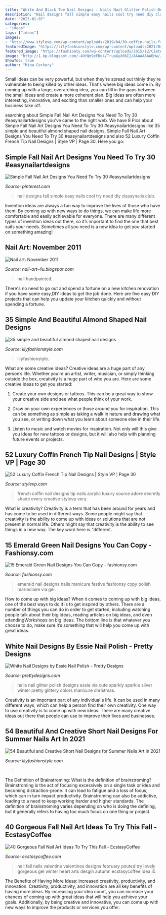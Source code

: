 ```yaml
---
title: "White And Black Toe Nail Designs : Nails Nail Glitter Polish Designs Essie Via Cute Sparkly Sparkle Silver Winter Pretty Glittery Colors Manicure Christmas"
description: "Nail designs fall simple easy nails cool try need diy classynails club"
date: "2023-01-07"
categories:
- "ideas"
tags: ["ideas"]
images:
- "http://www.stylevp.com/wp-content/uploads/2019/04/30-coffin-nails-french-tip.jpg"
featuredImage: "https://lilyfashionstyle.com/wp-content/uploads/2021/04/31-5-768x1152.jpg"
featured_image: "https://fashionsy.com/wp-content/uploads/2015/12/Ciate-Emerald-Mani-630x944.jpg"
image: "http://1.bp.blogspot.com/-4OYQn9eFBo4/TrupGyX06II/AAAAAAAABHw/JWub13raHss/s1600/handpainted-nail-art-10.JPG"
ShowToc: true
author: "Mina Corkery"
---
```



Small ideas can be very powerful, but when they're spread out thinly they're vulnerable to being killed by other ideas. That's where big ideas come in. By coming up with a large, overarching idea, you can fill in the gaps between the small ideas and create a more coherent plan. Big ideas are often more interesting, innovative, and exciting than smaller ones and can help your business take off.

	

		
searching about Simple Fall Nail Art Designs You Need To Try 30 #easynailartdesigns you've came to the right web. We have 8 Pics about Simple Fall Nail Art Designs You Need To Try 30 #easynailartdesigns like 35 simple and beautiful almond shaped nail designs, Simple Fall Nail Art Designs You Need To Try 30 #easynailartdesigns and also 52 Luxury Coffin French Tip Nail Designs | Style VP | Page 30. Here you go:
		
    
## Simple Fall Nail Art Designs You Need To Try 30 #easynailartdesigns

<img loading=lazy src="https://i.pinimg.com/736x/76/68/28/766828695ee77fc82fec6351500b1f80.jpg" onerror="this.onerror=null;this.src='https://tse2.mm.bing.net/th?id=OIP.b6QtCQd1mwkdaqqob9i9PgHaJ3&amp;pid=15.1';" alt="Simple Fall Nail Art Designs You Need To Try 30 #easynailartdesigns">

_Source: pinterest.com_

>nail designs fall simple easy nails cool try need diy classynails club. 

	

Invention ideas are always a fun way to improve the lives of those who have them. By coming up with new ways to do things, we can make life more comfortable and easily achievable for everyone. There are many different types of invention ideas out there, so it’s important to find the one that best suits your needs. Sometimes all you need is a new idea to get you started on something amazing!

    
## Nail Art: November 2011

<img loading=lazy src="http://1.bp.blogspot.com/-4OYQn9eFBo4/TrupGyX06II/AAAAAAAABHw/JWub13raHss/s1600/handpainted-nail-art-10.JPG" onerror="this.onerror=null;this.src='https://tse2.mm.bing.net/th?id=OIP.I-xMtzdhhRWDj_H01YSPqwHaJ4&amp;pid=15.1';" alt="Nail art: November 2011">

_Source: nail-art-4u.blogspot.com_

>nail handpainted. 

	

There's no need to go out and spend a fortune on a new kitchen renovation if you have some easy,DIY ideas to get the job done. Here are five easy DIY projects that can help you update your kitchen quickly and without spending a fortune.

    
## 35 Simple And Beautiful Almond Shaped Nail Designs

<img loading=lazy src="https://lilyfashionstyle.com/wp-content/uploads/2021/04/31-5-768x1152.jpg" onerror="this.onerror=null;this.src='https://tse2.mm.bing.net/th?id=OIP.z0zP5cK2UUflcOSa590GmQHaLH&amp;pid=15.1';" alt="35 simple and beautiful almond shaped nail designs">

_Source: lilyfashionstyle.com_

>lilyfashionstyle. 

	

What are some creative ideas?
Creative ideas are a huge part of any person’s life. Whether you’re an artist, writer, musician, or simply thinking outside the box, creativity is a huge part of who you are. Here are some creative ideas to get you started:
1. Create your own designs or tattoos. This can be a great way to show your creative side and see what people think of your work.

2. Draw on your own experiences or those around you for inspiration. This can be something as simple as taking a walk in nature and drawing what you see, or writing down what you learn about someone else in their life.

3. Listen to music and watch movies for inspiration. Not only will this give you ideas for new tattoos or designs, but it will also help with planning future events or projects.


    
## 52 Luxury Coffin French Tip Nail Designs | Style VP | Page 30

<img loading=lazy src="http://www.stylevp.com/wp-content/uploads/2019/04/30-coffin-nails-french-tip.jpg" onerror="this.onerror=null;this.src='https://tse1.mm.bing.net/th?id=OIP.MJnj9bj4dBfOAE_H9WD2zwHaIu&amp;pid=15.1';" alt="52 Luxury Coffin French Tip Nail Designs | Style VP | Page 30">

_Source: stylevp.com_

>french coffin nail designs tip nails acrylic luxury source adore secretly shade every creative stylevp very. 

	

What is creativity?
Creativity is a term that has been around for years and has come to be used in different ways. Some people might say that creativity is the ability to come up with ideas or solutions that are not present in normal life. Others might say that creativity is the ability to see things in a new way. The key word here is "different.

    
## 15 Emerald Green Nail Designs You Can Copy - Fashionsy.com

<img loading=lazy src="https://fashionsy.com/wp-content/uploads/2015/12/Ciate-Emerald-Mani-630x944.jpg" onerror="this.onerror=null;this.src='https://tse3.mm.bing.net/th?id=OIP.Np_yujMhXny-lq4u9l_lvgHaLG&amp;pid=15.1';" alt="15 Emerald Green Nail Designs You Can Copy - fashionsy.com">

_Source: fashionsy.com_

>emerald nail designs nails manicure festive fashionsy copy polish marieclaire via gel. 

	

How to come up with big ideas?
When it comes to coming up with big ideas, one of the best ways to do it is to get inspired by others. There are a number of things you can do in order to get started, including watching people talk about their big ideas, reading articles on big ideas, and even attendingWorkshops on big ideas. The bottom line is that whatever you choose to do, make sure it’s something that will help you come up with great ideas.

    
## White Nail Designs By Essie Nail Polish - Pretty Designs

<img loading=lazy src="http://www.prettydesigns.com/wp-content/uploads/2014/04/White-Nails-with-Glitter.jpg" onerror="this.onerror=null;this.src='https://tse2.mm.bing.net/th?id=OIP.pag0VzoS1aBSqL808es6cAHaHY&amp;pid=15.1';" alt="White Nail Designs by Essie Nail Polish - Pretty Designs">

_Source: prettydesigns.com_

>nails nail glitter polish designs essie via cute sparkly sparkle silver winter pretty glittery colors manicure christmas. 

	

Creativity is an important part of any individual's life. It can be used in many different ways, which can help a person find their own creativity. One way to use creativity is to come up with new ideas. There are many creative ideas out there that people can use to improve their lives and businesses.

    
## 54 Beautiful And Creative Short Nail Designs For Summer Nails Art In 2021

<img loading=lazy src="https://lilyfashionstyle.com/wp-content/uploads/2021/06/3-3.jpg" onerror="this.onerror=null;this.src='https://tse3.mm.bing.net/th?id=OIP.q9sr89kjrKtT2pfaX-wUdQHaLH&amp;pid=15.1';" alt="54 Beautiful and Creative Short Nail Designs for Summer Nails Art in 2021">

_Source: lilyfashionstyle.com_

>. 

	

The Definition of Brainstroming: What is the definition of brainstroming?
Brainstroming is the act of focusing excessively on a single task or idea and becoming distraction-prone. It can lead to fatigue and a loss of focus, which can in turn impact productivity. Brainstroming can also be addictive, leading to a need to keep working harder and higher standards. The definition of brainstroming varies depending on who is doing the defining, but it generally refers to having too much focus on one thing or project.

    
## 40 Gorgeous Fall Nail Art Ideas To Try This Fall - EcstasyCoffee

<img loading=lazy src="http://www.ecstasycoffee.com/wp-content/uploads/2016/09/Fall-Nail-Art-Idea.jpg" onerror="this.onerror=null;this.src='https://tse4.mm.bing.net/th?id=OIP.1A-vdxllfIjJuCMLymknwgHaNJ&amp;pid=15.1';" alt="40 Gorgeous Fall Nail Art Ideas To Try This Fall - EcstasyCoffee">

_Source: ecstasycoffee.com_

>nail fall nails valentine valentines designs february pouted try lovely gorgeous gel winter heart arts desgin autumn ecstasycoffee idea i0. 

	

The Benefits of Having More Ideas: increased creativity, productivity, and innovation.
Creativity, productivity, and innovation are all key benefits of having more ideas. By increasing your idea count, you can increase your chances of coming up with great ideas that will help you achieve your goals. Additionally, by being creative and innovative, you can come up with new ways to improve the products or services you offer.

